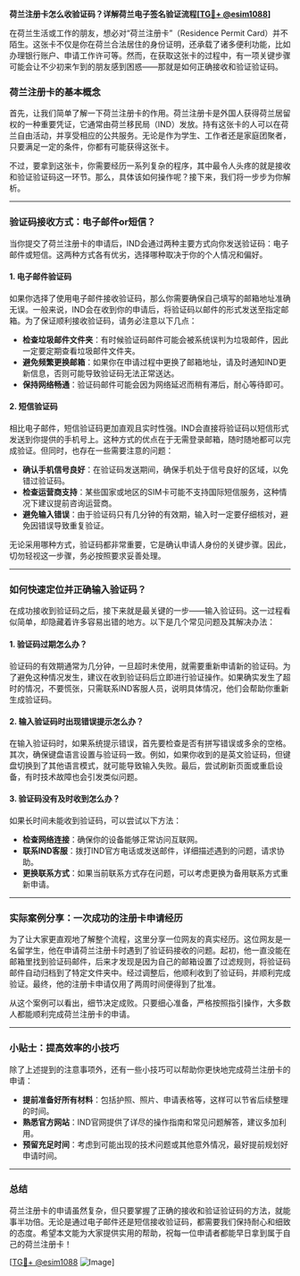 **荷兰注册卡怎么收验证码？详解荷兰电子签名验证流程[[TG💪+ @esim1088](https://t.me/s/esim1088)]**

在荷兰生活或工作的朋友，想必对“荷兰注册卡”（Residence Permit Card）并不陌生。这张卡不仅是你在荷兰合法居住的身份证明，还承载了诸多便利功能，比如办理银行账户、申请工作许可等。然而，在获取这张卡的过程中，有一项关键步骤可能会让不少初来乍到的朋友感到困惑——那就是如何正确接收和验证验证码。

### 荷兰注册卡的基本概念

首先，让我们简单了解一下荷兰注册卡的作用。荷兰注册卡是外国人获得荷兰居留权的一种重要凭证，它通常由荷兰移民局（IND）发放。持有这张卡的人可以在荷兰自由活动，并享受相应的公共服务。无论是作为学生、工作者还是家庭团聚者，只要满足一定的条件，你都有可能获得这张卡。

不过，要拿到这张卡，你需要经历一系列复杂的程序，其中最令人头疼的就是接收和验证验证码这一环节。那么，具体该如何操作呢？接下来，我们将一步步为你解析。

---

### 验证码接收方式：电子邮件or短信？

当你提交了荷兰注册卡的申请后，IND会通过两种主要方式向你发送验证码：电子邮件或短信。这两种方式各有优劣，选择哪种取决于你的个人情况和偏好。

#### 1. 电子邮件验证码

如果你选择了使用电子邮件接收验证码，那么你需要确保自己填写的邮箱地址准确无误。一般来说，IND会在收到你的申请后，将验证码以邮件的形式发送至指定邮箱。为了保证顺利接收验证码，请务必注意以下几点：

- **检查垃圾邮件文件夹**：有时候验证码邮件可能会被系统误判为垃圾邮件，因此一定要定期查看垃圾邮件文件夹。
- **避免频繁更换邮箱**：如果你在申请过程中更换了邮箱地址，请及时通知IND更新信息，否则可能导致验证码无法正常送达。
- **保持网络畅通**：验证码邮件可能会因为网络延迟而稍有滞后，耐心等待即可。

#### 2. 短信验证码

相比电子邮件，短信验证码更加直观且实时性强。IND会直接将验证码以短信形式发送到你提供的手机号上。这种方式的优点在于无需登录邮箱，随时随地都可以完成验证。但同时，也存在一些需要注意的问题：

- **确认手机信号良好**：在验证码发送期间，确保手机处于信号良好的区域，以免错过验证码。
- **检查运营商支持**：某些国家或地区的SIM卡可能不支持国际短信服务，这种情况下建议提前咨询运营商。
- **避免输入错误**：由于验证码只有几分钟的有效期，输入时一定要仔细核对，避免因错误导致重复验证。

无论采用哪种方式，验证码都非常重要，它是确认申请人身份的关键步骤。因此，切勿轻视这一步骤，务必按照要求妥善处理。

---

### 如何快速定位并正确输入验证码？

在成功接收到验证码之后，接下来就是最关键的一步——输入验证码。这一过程看似简单，却隐藏着许多容易出错的地方。以下是几个常见问题及其解决办法：

#### 1. 验证码过期怎么办？

验证码的有效期通常为几分钟，一旦超时未使用，就需要重新申请新的验证码。为了避免这种情况发生，建议在收到验证码后立即进行验证操作。如果确实发生了超时的情况，不要慌张，只需联系IND客服人员，说明具体情况，他们会帮助你重新生成验证码。

#### 2. 输入验证码时出现错误提示怎么办？

在输入验证码时，如果系统提示错误，首先要检查是否有拼写错误或多余的空格。其次，确保键盘语言设置与验证码一致。例如，如果你收到的是英文验证码，但键盘切换到了其他语言模式，就可能导致输入失败。最后，尝试刷新页面或重启设备，有时技术故障也会引发类似问题。

#### 3. 验证码没有及时收到怎么办？

如果长时间未能收到验证码，可以尝试以下方法：

- **检查网络连接**：确保你的设备能够正常访问互联网。
- **联系IND客服**：拨打IND官方电话或发送邮件，详细描述遇到的问题，请求协助。
- **更换联系方式**：如果当前联系方式存在问题，可以考虑更换为备用联系方式重新申请。

---

### 实际案例分享：一次成功的注册卡申请经历

为了让大家更直观地了解整个流程，这里分享一位网友的真实经历。这位网友是一名留学生，他在申请荷兰注册卡时遇到了验证码接收的问题。起初，他一直没能在邮箱里找到验证码邮件，后来才发现是因为自己的邮箱设置了过滤规则，将验证码邮件自动归档到了特定文件夹中。经过调整后，他顺利收到了验证码，并顺利完成验证。最终，他的注册卡申请仅用了两周时间便得到了批准。

从这个案例可以看出，细节决定成败。只要细心准备，严格按照指引操作，大多数人都能顺利完成荷兰注册卡的申请。

---

### 小贴士：提高效率的小技巧

除了上述提到的注意事项外，还有一些小技巧可以帮助你更快地完成荷兰注册卡的申请：

- **提前准备好所有材料**：包括护照、照片、申请表格等，这样可以节省后续整理的时间。
- **熟悉官方网站**：IND官网提供了详尽的操作指南和常见问题解答，建议多加利用。
- **预留充足时间**：考虑到可能出现的技术问题或其他意外情况，最好提前规划好申请时间。

---

### 总结

荷兰注册卡的申请虽然复杂，但只要掌握了正确的接收和验证验证码的方法，就能事半功倍。无论是通过电子邮件还是短信接收验证码，都需要我们保持耐心和细致的态度。希望本文能为大家提供实用的帮助，祝每一位申请者都能早日拿到属于自己的荷兰注册卡！

[[TG💪+ @esim1088](https://t.me/s/esim1088) ![Image](https://i.postimg.cc/4NQfJmqS/Snipaste-2025-05-13-00-14-12.png)]